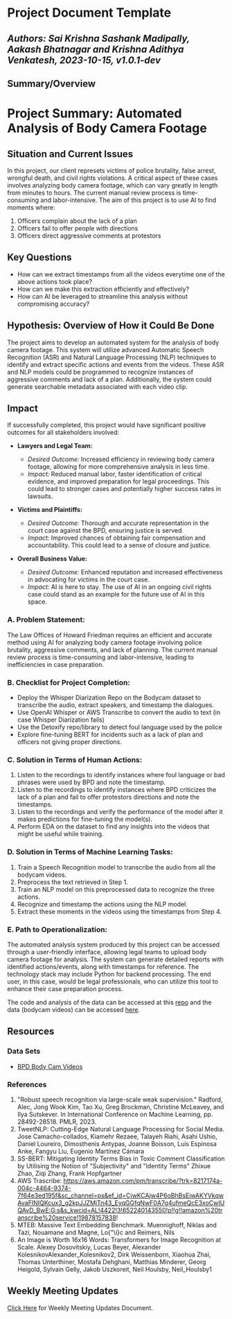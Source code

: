 # Project Document Template

## _Authors: Sai Krishna Sashank Madipally, Aakash Bhatnagar and Krishna Adithya Venkatesh,  2023-10-15, v1.0.1-dev_


## Summary/Overview

# Project Summary: Automated Analysis of Body Camera Footage

## Situation and Current Issues
In this project, our client represets victims of police brutality, false arrest, wrongful death, and civil rights violations. A critical aspect of these cases involves analyzing body camera footage, which can vary greatly in length from minutes to hours. The current manual review process is time-consuming and labor-intensive. The aim of this project is to use AI to find moments where:
1. Officers complain about the lack of a plan
2. Officers fail to offer people with directions
3. Officers direct aggressive comments at protestors

## Key Questions
- How can we extract timestamps from all the videos everytime one of the above actions took place?
- How can we make this extraction efficiently and effectively?
- How can AI be leveraged to streamline this analysis without compromising accuracy?

## Hypothesis: Overview of How it Could Be Done
The project aims to develop an automated system for the analysis of body camera footage. This system will utilize advanced Automatic Speech Recognition (ASR) and Natural Language Processing (NLP) techniques to identify and extract specific actions and events from the videos. These ASR and NLP models could be programmed to recognize instances of aggressive comments and lack of a plan. Additionally, the system could generate searchable metadata associated with each video clip.

## Impact
If successfully completed, this project would have significant positive outcomes for all stakeholders involved:

- **Lawyers and Legal Team:**
  - *Desired Outcome:* Increased efficiency in reviewing body camera footage, allowing for more comprehensive analysis in less time.
  - *Impact:* Reduced manual labor, faster identification of critical evidence, and improved preparation for legal proceedings. This could lead to stronger cases and potentially higher success rates in lawsuits.

- **Victims and Plaintiffs:**
  - *Desired Outcome:* Thorough and accurate representation in the court case against the BPD, ensuring justice is served.
  - *Impact:* Improved chances of obtaining fair compensation and accountability. This could lead to a sense of closure and justice.

- **Overall Business Value:**
  - *Desired Outcome:* Enhanced reputation and increased effectiveness in advocating for victims in the court case.
  - *Impact:* AI is here to stay. The use of AI in an ongoing civil rights case could stand as an example for the future use of AI in this space.



### A. Problem Statement:

The Law Offices of Howard Friedman requires an efficient and accurate method using AI for analyzing body camera footage involving police brutality, aggressive comments, and lack of planning. The current manual review process is time-consuming and labor-intensive, leading to inefficiencies in case preparation.

### B. Checklist for Project Completion:

- Deploy the Whisper Diarization Repo on the Bodycam dataset to transcribe the audio, extract speakers, and timestamp the dialogues.
- Use OpenAI Whisper or AWS Transcribe to convert the audio to text (in case Whisper Diarization fails)
- Use the Detoxify repo/library to detect foul language used by the police
- Explore fine-tuning BERT for incidents such as a lack of plan and officers not giving proper directions.

### C. Solution in Terms of Human Actions:

1. Listen to the recordings to identify instances where foul language or bad phrases were used by BPD and note the timestamp.
2. Listen to the recordings to identify instances where BPD criticizes the lack of a plan and fail to offer protestors directions and note the timestamps.
3. Listen to the recordings and verify the performance of the model after it makes predictions for fine-tuning the model(s).
4. Perform EDA on the dataset to find any insights into the videos that might be useful while training.

### D. Solution in Terms of Machine Learning Tasks:

1. Train a Speech Recognition model to transcribe the audio from all the bodycam videos.
2. Preprocess the text retrieved in Step 1.
3. Train an NLP model on this preprocessed data to recognize the three actions.
4. Recognize and timestamp the actions using the NLP model.
5. Extract these moments in the videos using the timestamps from Step 4.

### E. Path to Operationalization:

The automated analysis system produced by this project can be accessed through a user-friendly interface, allowing legal teams to upload body camera footage for analysis. The system can generate detailed reports with identified actions/events, along with timestamps for reference. The technology stack may include Python for backend processing. The end user, in this case, would be legal professionals, who can utilize this tool to enhance their case preparation process.

The code and analysis of the data can be accessed at this [repo](https://github.com/k-sashank/ml-nlgma-body-cam) and the data (bodycam videos) can be accessed [here](https://drive.google.com/drive/u/1/folders/1eMsS2tl9cgiBJ25kAfu4jjsFu1nvtnS0).



## Resources

### Data Sets
* [BPD Body Cam Videos](https://drive.google.com/drive/u/1/folders/1eMsS2tl9cgiBJ25kAfu4jjsFu1nvtnS0)

### References
1. "Robust speech recognition via large-scale weak supervision." Radford, Alec, Jong Wook Kim, Tao Xu, Greg Brockman, Christine McLeavey, and Ilya Sutskever. In International Conference on Machine Learning, pp. 28492-28518. PMLR, 2023.
2. TweetNLP: Cutting-Edge Natural Language Processing for Social Media. Jose Camacho-collados, Kiamehr Rezaee, Talayeh Riahi, Asahi Ushio, Daniel Loureiro, Dimosthenis Antypas, Joanne Boisson, Luis Espinosa Anke, Fangyu Liu, Eugenio Martínez Cámara
3. SS-BERT: Mitigating Identity Terms Bias in Toxic Comment Classification by Utilising the Notion of "Subjectivity" and "Identity Terms" Zhixue Zhao, Ziqi Zhang, Frank Hopfgartner
4. AWS Trascribe: https://aws.amazon.com/pm/transcribe/?trk=8217174a-004c-4464-9374-7f64e3ed195f&sc_channel=ps&ef_id=CjwKCAjw4P6oBhBsEiwAKYVkqwAvaFINIQKcux3_g2kpJJZMjTn43_EyqGGfqNwF0A7g4ufmeQcE3xoCwIUQAvD_BwE:G:s&s_kwcid=AL!4422!3!652240143550!p!!g!!amazon%20transcribe%20service!19878157838!
5. MTEB: Massive Text Embedding Benchmark. Muennighoff, Niklas and Tazi, Nouamane and Magne, Lo{\"\i}c and Reimers, Nils
6. An Image is Worth 16x16 Words: Transformers for Image Recognition at Scale. Alexey Dosovitskiy, Lucas Beyer, Alexander KolesnikovAlexander_Kolesnikov2, Dirk Weissenborn, Xiaohua Zhai, Thomas Unterthiner, Mostafa Dehghani, Matthias Minderer, Georg Heigold, Sylvain Gelly, Jakob Uszkoreit, Neil Houlsby, Neil_Houlsby1





## Weekly Meeting Updates

[Click Here](https://docs.google.com/document/d/1yBMbNlGdPpKdbqIZcFRiYo6AghhWJ1reWf3ohdllhak/edit?usp=sharing) for Weekly Meeting Updates Document.
